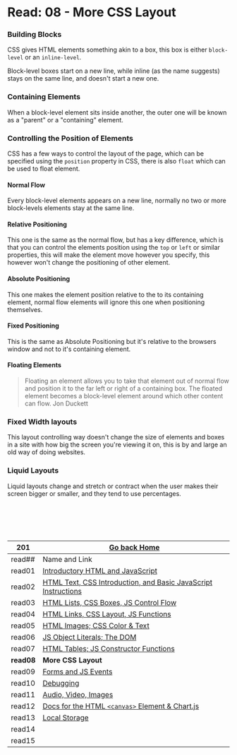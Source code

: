# Read: 08 - More CSS Layout

### Building Blocks

CSS gives HTML elements something akin to a box, this box is either `block-level` or an `inline-level`.


Block-level boxes start on a new line, while inline (as the name suggests) stays on the same line, and doesn't start a new one.

### Containing Elements

When a block-level element sits inside another, the outer one will be known as a "parent" or a "containing" element.

### Controlling the Position of Elements

CSS has a few ways to control the layout of the page, which can be specified using the `position` property in CSS, there is also `float` which can be used to float element.

#### Normal Flow

Every block-level elements appears on a new line, normally no two or more block-levels elements stay at the same line.

#### Relative Positioning

This one is the same as the normal flow, but has a key difference, which is that you can control the elements position using the `top` or `left` or similar properties, this will make the element move however you specify, this however won't change the positioning of other element.

#### Absolute Positioning

This one makes the element position relative to the to its containing element, normal flow elements will ignore this one when positioning themselves.

#### Fixed Positioning

This is the same as Absolute Positioning but it's relative to the browsers window and not to it's containing element.

#### Floating Elements

> Floating an element allows you to take that element out of normal flow and position it to the far left or right of a containing box. The floated element becomes a block-level element around which other content can flow. Jon Duckett

### Fixed Width layouts

This layout controlling way doesn't change the size of elements and boxes in a site with how big the screen you're viewing it on, this is by and large an old way of doing websites. 

### Liquid Layouts

Liquid layouts change and stretch or contract when the user makes their screen bigger or smaller, and they tend to use percentages.


<br/><br/> 
<br/><br/>  



|201| [Go back Home](https://suhaib-ersan.github.io/reading-notes/) |
|-|-|
| read## | Name and Link |
| read01 | [Introductory HTML and JavaScript](https://suhaib-ersan.github.io/reading-notes/201/read01) |
| read02 | [HTML Text, CSS Introduction, and Basic JavaScript Instructions](https://suhaib-ersan.github.io/reading-notes/201/read02) |
| read03 | [HTML Lists, CSS Boxes, JS Control Flow](https://suhaib-ersan.github.io/reading-notes/201/read03) |
| read04 | [HTML Links, CSS Layout, JS Functions](https://suhaib-ersan.github.io/reading-notes/201/read04) |
| read05 | [HTML Images; CSS Color & Text](https://suhaib-ersan.github.io/reading-notes/201/read05) |
| read06 | [JS Object Literals; The DOM](https://suhaib-ersan.github.io/reading-notes/201/read06) |
| read07 | [HTML Tables; JS Constructor Functions](https://suhaib-ersan.github.io/reading-notes/201/read07) |
| **read08** | **More CSS Layout** |
| read09 | [Forms and JS Events](https://suhaib-ersan.github.io/reading-notes/201/read09) |
| read10 | [Debugging](https://suhaib-ersan.github.io/reading-notes/201/read10) |
| read11 | [Audio, Video, Images](https://suhaib-ersan.github.io/reading-notes/201/read11) |
| read12 | [Docs for the HTML `<canvas>` Element & Chart.js](https://suhaib-ersan.github.io/reading-notes/201/read12) |
| read13 | [Local Storage](https://suhaib-ersan.github.io/reading-notes/201/read13) |
| read14 | [](https://suhaib-ersan.github.io/reading-notes/201/read14) |
| read15 | [](https://suhaib-ersan.github.io/reading-notes/201/read15) |